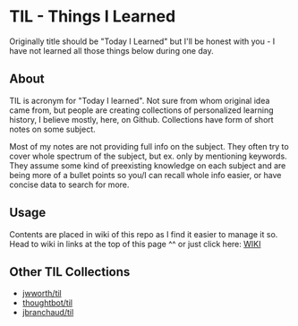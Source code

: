 # TIL - Things I Learned

Originally title should be "Today I Learned" but I'll be honest with you - I have not learned all those things below during one day. 

## About

TIL is acronym for "Today I learned". Not sure from whom original idea came from, but 
people are creating collections of personalized learning history, I believe mostly, here, on Github. 
Collections have form of short notes on some subject. 

Most of my notes are not providing full info on the subject. 
They often try to cover whole spectrum of the subject, but ex. only by mentioning keywords.
They assume some kind of preexisting knowledge on each subject and are being more of a bullet points so you/I can recall whole info easier, or have concise data to search for more.

## Usage

Contents are placed in wiki of this repo as I find it easier to manage it so.
Head to wiki in links at the top of this page ^^ or just click here:
[WIKI](https://github.com/jellyfish-tom/TIL/wiki)

## Other TIL Collections
* [jwworth/til](https://github.com/jwworth/til)
* [thoughtbot/til](https://github.com/thoughtbot/til)
* [jbranchaud/til](https://github.com/jbranchaud/til)

